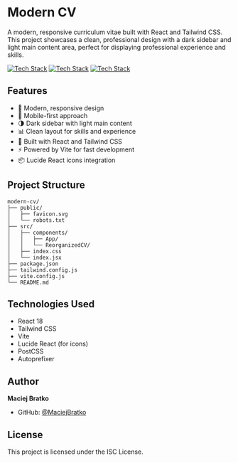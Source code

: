 # Modern CV

A modern, responsive curriculum vitae built with React and Tailwind CSS. This project showcases a clean, professional design with a dark sidebar and light main content area, perfect for displaying professional experience and skills.

[![Tech Stack](https://img.shields.io/badge/React-20232A?style=for-the-badge&logo=react&logoColor=61DAFB)](https://react.dev/)
[![Tech Stack](https://img.shields.io/badge/Tailwind_CSS-38B2AC?style=for-the-badge&logo=tailwind-css&logoColor=white)](https://tailwindcss.com/)
[![Tech Stack](https://img.shields.io/badge/Vite-B73BFE?style=for-the-badge&logo=vite&logoColor=FFD62E)](https://vite.dev/)

## Features

- 🎨 Modern, responsive design
- 📱 Mobile-first approach
- 🌗 Dark sidebar with light main content
- 📊 Clean layout for skills and experience
- 🔧 Built with React and Tailwind CSS
- ⚡ Powered by Vite for fast development
- 📦 Lucide React icons integration

## Project Structure

```
modern-cv/
├── public/
│   ├── favicon.svg
│   └── robots.txt
├── src/
│   ├── components/
│   │   ├── App/
│   │   └── ReorganizedCV/
│   ├── index.css
│   └── index.jsx
├── package.json
├── tailwind.config.js
├── vite.config.js
└── README.md
```

## Technologies Used

- React 18
- Tailwind CSS
- Vite
- Lucide React (for icons)
- PostCSS
- Autoprefixer

## Author

**Maciej Bratko**
- GitHub: [@MaciejBratko](https://github.com/MaciejBratko)

## License

This project is licensed under the ISC License.
